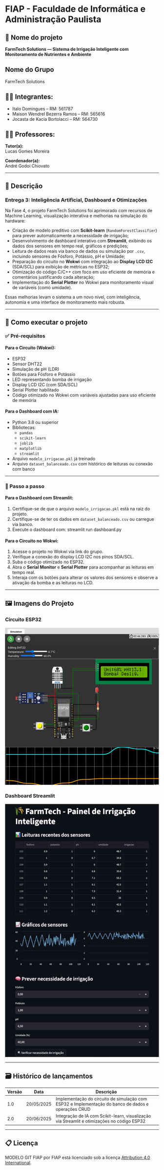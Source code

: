 # FIAP - Faculdade de Informática e Administração Paulista

## 📌 Nome do projeto
**FarmTech Solutions — Sistema de Irrigação Inteligente com Monitoramento de Nutrientes e Ambiente**

## Nome do Grupo

FarmTech Solutions

## 👨‍🎓 Integrantes:
- Italo Domingues – RM: 561787
- Maison Wendrel Bezerra Ramos – RM: 565616
- Jocasta de Kacia Bortolacci – RM: 564730

## 👩‍🏫 Professores:

**Tutor(a):**  
Lucas Gomes Moreira

**Coordenador(a):**  
André Godoi Chiovato

---

## 📜 Descrição

### Entrega 3: Inteligência Artificial, Dashboard e Otimizações

Na Fase 4, o projeto FarmTech Solutions foi aprimorado com recursos de Machine Learning, visualização interativa e melhorias na simulação do hardware:

- Criação de modelo preditivo com **Scikit-learn** (`RandomForestClassifier`) para prever automaticamente a necessidade de irrigação;
- Desenvolvimento de dashboard interativo com **Streamlit**, exibindo os dados dos sensores em tempo real, gráficos e predições;
- Leitura de dados reais via banco de dados ou simulação por `.csv`, incluindo sensores de Fósforo, Potássio, pH e Umidade;
- Preparação do circuito no **Wokwi** com integração ao **Display LCD I2C** (SDA/SCL) para exibição de métricas no ESP32;
- Otimização do código C/C++ com foco em uso eficiente de memória e comentários justificando cada alteração;
- Implementação do **Serial Plotter** no Wokwi para monitoramento visual de variáveis (como umidade).

Essas melhorias levam o sistema a um novo nível, com inteligência, autonomia e uma interface de monitoramento mais robusta.

---

## 🔧 Como executar o projeto

### ✅ Pré-requisitos

#### Para o Circuito (Wokwi):
- ESP32
- Sensor DHT22
- Simulação de pH (LDR)
- Botões para Fósforo e Potássio
- LED representando bomba de irrigação
- Display LCD I2C (com SDA/SCL)
- Serial Plotter habilitado
- Código otimizado no Wokwi com variáveis ajustadas para uso eficiente de memória

#### Para o Dashboard com IA:
- Python 3.8 ou superior
- Bibliotecas:
   - `pandas`
   - `scikit-learn`
   - `joblib`
   - `matplotlib`
   - `streamlit`
- Arquivo `modelo_irrigacao.pkl` já treinado
- Arquivo `dataset_balanceado.csv` com histórico de leituras ou conexão com banco

---

### 🚀 Passo a passo

#### Para o Dashboard com Streamlit:
1. Certifique-se de que o arquivo `modelo_irrigacao.pkl` está na raiz do projeto.
2. Certifique-se de ter os dados em `dataset_balanceado.csv` ou carregue via banco.
3. Execute o dashboard com: streamlit run dashboard.py

#### Para o Circuito no Wokwi:
1. Acesse o projeto no Wokwi via link do grupo.
2. Verifique a conexão do display LCD I2C nos pinos SDA/SCL.
3. Suba o código otimizado no ESP32.
4. Abra o **Serial Monitor** e **Serial Plotter** para acompanhar as leituras em tempo real.
5. Interaja com os botões para alterar os valores dos sensores e observe a ativação da bomba e as leituras no LCD.

---

## 🖼️ Imagens do Projeto

### Circuito ESP32
![Circuito ESP32](entrega_1/circuito.png)

### Dashboard Streamlit
![Dashboard Streamlit](entrega_2/dashboard/streamlit.png)

---

## 🗃 Histórico de lançamentos

| Versão | Data       | Descrição                                                                                           |
|--------|------------|-----------------------------------------------------------------------------------------------------|
| 1.0    | 20/05/2025 | Implementação do circuito de simulação com ESP32 e Implementação do banco de dados e operações CRUD |
| 2.0    | 20/06/2025 | Integração de IA com Scikit-learn, visualização via Streamlit e otimizações no código ESP32         |

---

## 📋 Licença

MODELO GIT FIAP por FIAP está licenciado sob a licença [Attribution 4.0 International](https://creativecommons.org/licenses/by/4.0/).